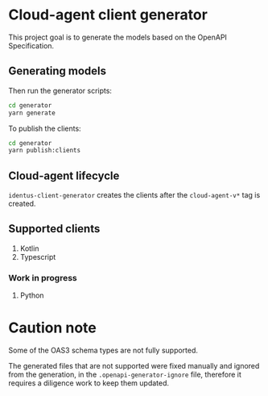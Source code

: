 # Cloud-agent client generator

This project goal is to generate the models based on the OpenAPI Specification.

## Generating models

Then run the generator scripts:

```bash
cd generator
yarn generate
```

To publish the clients:

```bash
cd generator
yarn publish:clients
```

## Cloud-agent lifecycle

`identus-client-generator` creates the clients after the `cloud-agent-v*` tag is created.

## Supported clients

1. Kotlin
2. Typescript

### Work in progress

1. Python

# Caution note

Some of the OAS3 schema types are not fully supported.

The generated files that are not supported were fixed manually and ignored from the generation, in the `.openapi-generator-ignore` file, therefore it requires a diligence work to keep them updated.
